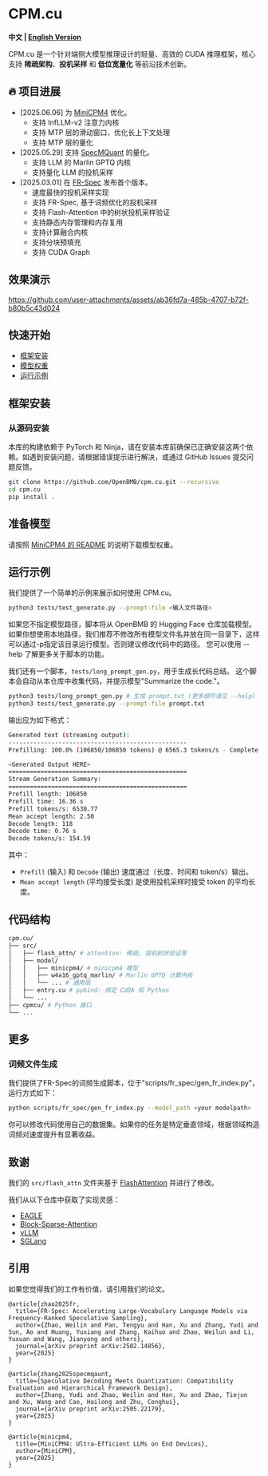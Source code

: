 # CPM.cu

<strong>中文 | [English Version](./README.md)</strong>

CPM.cu 是一个针对端侧大模型推理设计的轻量、高效的 CUDA 推理框架，核心支持 **稀疏架构**、**投机采样** 和 **低位宽量化** 等前沿技术创新。

<div id="news"></div>

## 🔥 项目进展

- [2025.06.06] 为 [MiniCPM4](https://github.com/openbmb/minicpm) 优化。
    - 支持 InfLLM-v2 注意力内核
    - 支持 MTP 层的滑动窗口，优化长上下文处理
    - 支持 MTP 层的量化
- [2025.05.29] 支持 [SpecMQuant](https://github.com/AI9Stars/SpecMQuant) 的量化。
    - 支持 LLM 的 Marlin GPTQ 内核
    - 支持量化 LLM 的投机采样
- [2025.03.01] 在 [FR-Spec](https://github.com/thunlp/FR-Spec) 发布首个版本。
    - 速度最快的投机采样实现
    - 支持 FR-Spec, 基于词频优化的投机采样
    - 支持 Flash-Attention 中的树状投机采样验证
    - 支持静态内存管理和内存复用
    - 支持计算融合内核
    - 支持分块预填充
    - 支持 CUDA Graph

<div id="demo"></div>

## 效果演示

https://github.com/user-attachments/assets/ab36fd7a-485b-4707-b72f-b80b5c43d024

<div id="getstart"></div>

## 快速开始

- [框架安装](#install)
- [模型权重](#modelweights)
- [运行示例](#example)

<div id="install"></div>

## 框架安装

### 从源码安装

本库的构建依赖于 PyTorch 和 Ninja，请在安装本库前确保已正确安装这两个依赖。如遇到安装问题，请根据错误提示进行解决，或通过 GitHub Issues 提交问题反馈。

```bash
git clone https://github.com/OpenBMB/cpm.cu.git --recursive
cd cpm.cu
pip install .
```

<div id="modelweights"></div>

## 准备模型

请按照 [MiniCPM4 的 README](https://github.com/openbmb/minicpm) 的说明下载模型权重。

<div id="example"></div>

## 运行示例

我们提供了一个简单的示例来展示如何使用 CPM.cu。

```bash
python3 tests/test_generate.py --prompt-file <输入文件路径>
```

如果您不指定模型路径，脚本将从 OpenBMB 的 Hugging Face 仓库加载模型。
如果你想使用本地路径，我们推荐不修改所有模型文件名并放在同一目录下，这样可以通过-p指定该目录运行模型。否则建议修改代码中的路径。
您可以使用 --help 了解更多关于脚本的功能。

我们还有一个脚本，`tests/long_prompt_gen.py`，用于生成长代码总结。
这个脚本会自动从本仓库中收集代码，并提示模型"Summarize the code."。

```bash
python3 tests/long_prompt_gen.py # 生成 prompt.txt (更多细节请见 --help)
python3 tests/test_generate.py --prompt-file prompt.txt
```

输出应为如下格式：

```bash
Generated text (streaming output):
--------------------------------------------------
Prefilling: 100.0% (106850/106850 tokens) @ 6565.3 tokens/s - Complete!

<Generated Output HERE>
==================================================
Stream Generation Summary:
==================================================
Prefill length: 106850
Prefill time: 16.36 s
Prefill tokens/s: 6530.77
Mean accept length: 2.50
Decode length: 118
Decode time: 0.76 s
Decode tokens/s: 154.59
```

其中：

- `Prefill` (输入) 和 `Decode` (输出) 速度通过（长度、时间和 token/s）输出。
- `Mean accept length` (平均接受长度) 是使用投机采样时接受 token 的平均长度。

## 代码结构

```bash
cpm.cu/
├── src/
│   ├── flash_attn/ # attention: 稀疏, 投机树状验证等
│   ├── model/
│   │   ├── minicpm4/ # minicpm4 模型
│   │   ├── w4a16_gptq_marlin/ # Marlin GPTQ 计算内核
│   │   └── ... # 通用层
│   ├── entry.cu # pybind: 绑定 CUDA 和 Python
│   └── ...
├── cpmcu/ # Python 接口
└── ...
```
## 更多

### 词频文件生成
我们提供了FR-Spec的词频生成脚本，位于"scripts/fr_spec/gen_fr_index.py"，运行方式如下：
```bash
python scripts/fr_spec/gen_fr_index.py --model_path <your modelpath>
```
你可以修改代码使用自己的数据集。如果你的任务是特定垂直领域，根据领域构造词频对速度提升有显著收益。

## 致谢

我们的 `src/flash_attn` 文件夹基于 [FlashAttention](https://github.com/Dao-AILab/flash-attention/tree/v2.6.3/csrc/flash_attn) 并进行了修改。

我们从以下仓库中获取了实现灵感：

- [EAGLE](https://github.com/SafeAILab/EAGLE)
- [Block-Sparse-Attention](https://github.com/mit-han-lab/Block-Sparse-Attention)
- [vLLM](https://github.com/vllm-project/vllm)
- [SGLang](https://github.com/sgl-project/sglang)

## 引用

如果您觉得我们的工作有价值，请引用我们的论文。

```
@article{zhao2025fr,
  title={FR-Spec: Accelerating Large-Vocabulary Language Models via Frequency-Ranked Speculative Sampling},
  author={Zhao, Weilin and Pan, Tengyu and Han, Xu and Zhang, Yudi and Sun, Ao and Huang, Yuxiang and Zhang, Kaihuo and Zhao, Weilun and Li, Yuxuan and Wang, Jianyong and others},
  journal={arXiv preprint arXiv:2502.14856},
  year={2025}
}

@article{zhang2025specmqaunt,
  title={Speculative Decoding Meets Quantization: Compatibility Evaluation and Hierarchical Framework Design},
  author={Zhang, Yudi and Zhao, Weilin and Han, Xu and Zhao, Tiejun and Xu, Wang and Cao, Hailong and Zhu, Conghui},
  journal={arXiv preprint arXiv:2505.22179},
  year={2025}
}

@article{minicpm4,
  title={MiniCPM4: Ultra-Efficient LLMs on End Devices},
  author={MiniCPM},
  year={2025}
}